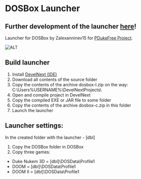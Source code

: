 # DOSBox Launcher
## Further development of the launcher [here](https://github.com/Zalexanninev15/dosbox-launcher-next)!
Launcher for DOSBox by Zalexanninev15 for [PDukeFree Project](https://pdukefreeproject.jimdofree.com).

![ALT](https://i.imgur.com/k2B3uSD.png)
## Build launcher
1) Install [DevelNext (IDE)](https://github.com/jphp-group/develnext/releases)
2) Download all contents of the source folder
3) Copy the contents of the archive dosbox-l.zip on the way: C:\Users\%USERNAME%\DevelNextProjects\
4) Open and compile project in DevelNext
5) Copy the compiled EXE or JAR file to some folder
6) Copy the contents of the archive dosbox-c.zip in this folder
7) Launch the launcher
## Launcher settings:
In the created folder with the launcher - [dbl]
1) Copy the DOSBox folder in DOSBox
2) Copy three games: 
* Duke Nukem 3D = [dbl]\DOSData\Profile1
* DOOM = [dbl]\DOSData\Profile1
* DOOM II = [dbl]\DOSData\Profile1

